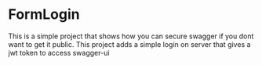 # FormLogin
This is a simple project that shows how you can secure swagger if you dont want to get it public.
This project adds a simple login on server that gives a jwt token to access swagger-ui
